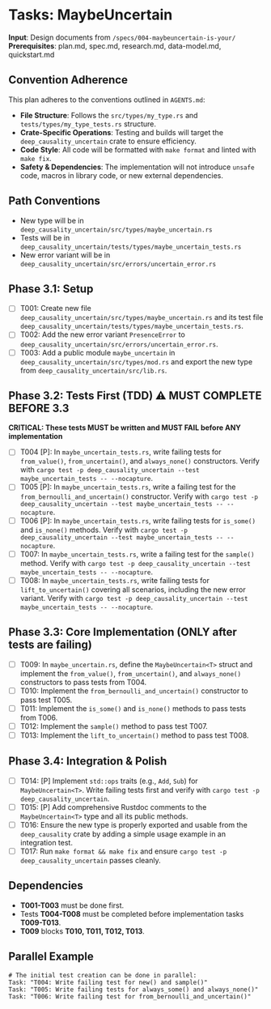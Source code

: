 # Tasks: MaybeUncertain<T>

**Input**: Design documents from `/specs/004-maybeuncertain-is-your/`
**Prerequisites**: plan.md, spec.md, research.md, data-model.md, quickstart.md

## Convention Adherence
This plan adheres to the conventions outlined in `AGENTS.md`:
- **File Structure**: Follows the `src/types/my_type.rs` and `tests/types/my_type_tests.rs` structure.
- **Crate-Specific Operations**: Testing and builds will target the `deep_causality_uncertain` crate to ensure efficiency.
- **Code Style**: All code will be formatted with `make format` and linted with `make fix`.
- **Safety & Dependencies**: The implementation will not introduce `unsafe` code, macros in library code, or new external dependencies.

## Path Conventions
- New type will be in `deep_causality_uncertain/src/types/maybe_uncertain.rs`
- Tests will be in `deep_causality_uncertain/tests/types/maybe_uncertain_tests.rs`
- New error variant will be in `deep_causality_uncertain/src/errors/uncertain_error.rs`

## Phase 3.1: Setup
- [ ] T001: Create new file `deep_causality_uncertain/src/types/maybe_uncertain.rs` and its test file `deep_causality_uncertain/tests/types/maybe_uncertain_tests.rs`.
- [ ] T002: Add the new error variant `PresenceError` to `deep_causality_uncertain/src/errors/uncertain_error.rs`.
- [ ] T003: Add a public module `maybe_uncertain` in `deep_causality_uncertain/src/types/mod.rs` and export the new type from `deep_causality_uncertain/src/lib.rs`.

## Phase 3.2: Tests First (TDD) ⚠️ MUST COMPLETE BEFORE 3.3
**CRITICAL: These tests MUST be written and MUST FAIL before ANY implementation**
- [ ] T004 [P]: In `maybe_uncertain_tests.rs`, write failing tests for `from_value()`, `from_uncertain()`, and `always_none()` constructors. Verify with `cargo test -p deep_causality_uncertain --test maybe_uncertain_tests -- --nocapture`.
- [ ] T005 [P]: In `maybe_uncertain_tests.rs`, write a failing test for the `from_bernoulli_and_uncertain()` constructor. Verify with `cargo test -p deep_causality_uncertain --test maybe_uncertain_tests -- --nocapture`.
- [ ] T006 [P]: In `maybe_uncertain_tests.rs`, write failing tests for `is_some()` and `is_none()` methods. Verify with `cargo test -p deep_causality_uncertain --test maybe_uncertain_tests -- --nocapture`.
- [ ] T007: In `maybe_uncertain_tests.rs`, write a failing test for the `sample()` method. Verify with `cargo test -p deep_causality_uncertain --test maybe_uncertain_tests -- --nocapture`.
- [ ] T008: In `maybe_uncertain_tests.rs`, write failing tests for `lift_to_uncertain()` covering all scenarios, including the new error variant. Verify with `cargo test -p deep_causality_uncertain --test maybe_uncertain_tests -- --nocapture`.

## Phase 3.3: Core Implementation (ONLY after tests are failing)
- [ ] T009: In `maybe_uncertain.rs`, define the `MaybeUncertain<T>` struct and implement the `from_value()`, `from_uncertain()`, and `always_none()` constructors to pass tests from T004.
- [ ] T010: Implement the `from_bernoulli_and_uncertain()` constructor to pass test T005.
- [ ] T011: Implement the `is_some()` and `is_none()` methods to pass tests from T006.
- [ ] T012: Implement the `sample()` method to pass test T007.
- [ ] T013: Implement the `lift_to_uncertain()` method to pass test T008.

## Phase 3.4: Integration & Polish
- [ ] T014: [P] Implement `std::ops` traits (e.g., `Add`, `Sub`) for `MaybeUncertain<T>`. Write failing tests first and verify with `cargo test -p deep_causality_uncertain`.
- [ ] T015: [P] Add comprehensive Rustdoc comments to the `MaybeUncertain<T>` type and all its public methods.
- [ ] T016: Ensure the new type is properly exported and usable from the `deep_causality` crate by adding a simple usage example in an integration test.
- [ ] T017: Run `make format && make fix` and ensure `cargo test -p deep_causality_uncertain` passes cleanly.

## Dependencies
- **T001-T003** must be done first.
- Tests **T004-T008** must be completed before implementation tasks **T009-T013**.
- **T009** blocks **T010, T011, T012, T013**.

## Parallel Example
```
# The initial test creation can be done in parallel:
Task: "T004: Write failing test for new() and sample()"
Task: "T005: Write failing tests for always_some() and always_none()"
Task: "T006: Write failing test for from_bernoulli_and_uncertain()"
```
